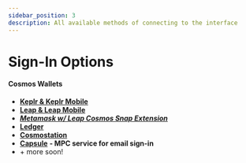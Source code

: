 ```yaml
---
sidebar_position: 3
description: All available methods of connecting to the interface
---
```


# Sign-In Options

#### Cosmos Wallets

* [**Keplr & Keplr Mobile**](https://keplr.app)
* [**Leap  & Leap Mobile**](https://leapwallet.io/)
* [***Metamask w/ Leap Cosmos Snap Extension***](https://www.leapwallet.io/snaps)
* [**Ledger**](https://www.ledger.com/)
* [**Cosmostation**](https://www.cosmostation.io/)
* [**Capsule**](https://usecapsule.com) **- MPC service for email sign-in**
* \+ more soon!